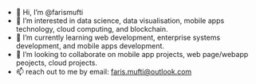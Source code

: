 - 👋 Hi, I’m @farismufti
- 👀 I’m interested in data science, data visualisation, mobile apps technology, cloud computing, and blockchain.
- 🌱 I’m currently learning web development, enterprise systems development, and mobile apps development.
- 💞️ I’m looking to collaborate on mobile app projects, web page/webapp peojects, cloud projects.
- 📫 reach out to me by email: faris.mufti@outlook.com

<!---
farismufti/farismufti is a ✨ special ✨ repository because its `README.md` (this file) appears on your GitHub profile.
You can click the Preview link to take a look at your changes.
--->
